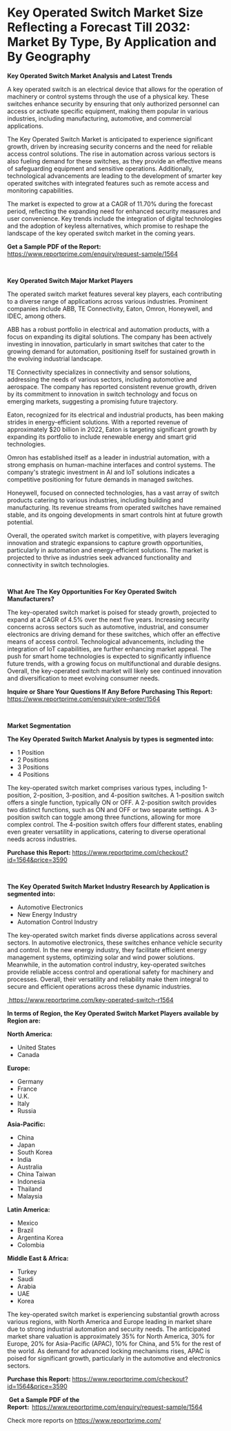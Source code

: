 <p><h1>Key Operated Switch Market Size Reflecting a Forecast Till 2032: Market By Type, By Application and By Geography</h1></p><p><strong>Key Operated Switch Market Analysis and Latest Trends</strong></p>
<p><p>A key operated switch is an electrical device that allows for the operation of machinery or control systems through the use of a physical key. These switches enhance security by ensuring that only authorized personnel can access or activate specific equipment, making them popular in various industries, including manufacturing, automotive, and commercial applications.</p><p>The Key Operated Switch Market is anticipated to experience significant growth, driven by increasing security concerns and the need for reliable access control solutions. The rise in automation across various sectors is also fueling demand for these switches, as they provide an effective means of safeguarding equipment and sensitive operations. Additionally, technological advancements are leading to the development of smarter key operated switches with integrated features such as remote access and monitoring capabilities.</p><p>The market is expected to grow at a CAGR of 11.70% during the forecast period, reflecting the expanding need for enhanced security measures and user convenience. Key trends include the integration of digital technologies and the adoption of keyless alternatives, which promise to reshape the landscape of the key operated switch market in the coming years.</p></p>
<p><strong>Get a Sample PDF of the Report:&nbsp;</strong> <a href="https://www.reportprime.com/enquiry/request-sample/1564?utm_campaign=2981&utm_medium=2&utm_source=Github&utm_content=ia&utm_term=18032025&utm_id=key-operated-switch">https://www.reportprime.com/enquiry/request-sample/1564</a></p>
<p>&nbsp;</p>
<p><strong>Key Operated Switch Major Market Players</strong></p>
<p><p>The operated switch market features several key players, each contributing to a diverse range of applications across various industries. Prominent companies include ABB, TE Connectivity, Eaton, Omron, Honeywell, and IDEC, among others. </p><p>ABB has a robust portfolio in electrical and automation products, with a focus on expanding its digital solutions. The company has been actively investing in innovation, particularly in smart switches that cater to the growing demand for automation, positioning itself for sustained growth in the evolving industrial landscape.</p><p>TE Connectivity specializes in connectivity and sensor solutions, addressing the needs of various sectors, including automotive and aerospace. The company has reported consistent revenue growth, driven by its commitment to innovation in switch technology and focus on emerging markets, suggesting a promising future trajectory.</p><p>Eaton, recognized for its electrical and industrial products, has been making strides in energy-efficient solutions. With a reported revenue of approximately $20 billion in 2022, Eaton is targeting significant growth by expanding its portfolio to include renewable energy and smart grid technologies.</p><p>Omron has established itself as a leader in industrial automation, with a strong emphasis on human-machine interfaces and control systems. The company's strategic investment in AI and IoT solutions indicates a competitive positioning for future demands in managed switches.</p><p>Honeywell, focused on connected technologies, has a vast array of switch products catering to various industries, including building and manufacturing. Its revenue streams from operated switches have remained stable, and its ongoing developments in smart controls hint at future growth potential.</p><p>Overall, the operated switch market is competitive, with players leveraging innovation and strategic expansions to capture growth opportunities, particularly in automation and energy-efficient solutions. The market is projected to thrive as industries seek advanced functionality and connectivity in switch technologies.</p></p>
<p>&nbsp;</p>
<p><strong>What Are The Key Opportunities For Key Operated Switch Manufacturers?</strong></p>
<p><p>The key-operated switch market is poised for steady growth, projected to expand at a CAGR of 4.5% over the next five years. Increasing security concerns across sectors such as automotive, industrial, and consumer electronics are driving demand for these switches, which offer an effective means of access control. Technological advancements, including the integration of IoT capabilities, are further enhancing market appeal. The push for smart home technologies is expected to significantly influence future trends, with a growing focus on multifunctional and durable designs. Overall, the key-operated switch market will likely see continued innovation and diversification to meet evolving consumer needs.</p></p>
<p><strong>Inquire or Share Your Questions If Any Before Purchasing This Report:</strong> <a href="https://www.reportprime.com/enquiry/pre-order/1564?utm_campaign=2981&utm_medium=2&utm_source=Github&utm_content=ia&utm_term=18032025&utm_id=key-operated-switch">https://www.reportprime.com/enquiry/pre-order/1564</a></p>
<p>&nbsp;</p>
<p><strong>Market Segmentation</strong></p>
<p><strong>The Key Operated Switch Market Analysis by types is segmented into:</strong></p>
<p><ul><li>1 Position</li><li>2 Positions</li><li>3 Positions</li><li>4 Positions</li></ul></p>
<p><p>The key-operated switch market comprises various types, including 1-position, 2-position, 3-position, and 4-position switches. A 1-position switch offers a single function, typically ON or OFF. A 2-position switch provides two distinct functions, such as ON and OFF or two separate settings. A 3-position switch can toggle among three functions, allowing for more complex control. The 4-position switch offers four different states, enabling even greater versatility in applications, catering to diverse operational needs across industries.</p></p>
<p><strong>Purchase this Report:&nbsp;</strong><a href="https://www.reportprime.com/checkout?id=1564&price=3590&utm_campaign=2981&utm_medium=2&utm_source=Github&utm_content=ia&utm_term=18032025&utm_id=key-operated-switch">https://www.reportprime.com/checkout?id=1564&price=3590</a></p>
<p>&nbsp;</p>
<p><strong>The Key Operated Switch Market Industry Research by Application is segmented into:</strong></p>
<p><ul><li>Automotive Electronics</li><li>New Energy Industry</li><li>Automation Control Industry</li></ul></p>
<p><p>The key-operated switch market finds diverse applications across several sectors. In automotive electronics, these switches enhance vehicle security and control. In the new energy industry, they facilitate efficient energy management systems, optimizing solar and wind power solutions. Meanwhile, in the automation control industry, key-operated switches provide reliable access control and operational safety for machinery and processes. Overall, their versatility and reliability make them integral to secure and efficient operations across these dynamic industries.</p></p>
<p><a href="https://www.reportprime.com/key-operated-switch-r1564?utm_campaign=2981&utm_medium=2&utm_source=Github&utm_content=ia&utm_term=18032025&utm_id=key-operated-switch">&nbsp;https://www.reportprime.com/key-operated-switch-r1564</a></p>
<p><strong>In terms of Region, the Key Operated Switch Market Players available by Region are:</strong></p>
<p>
    <p> <strong> North America: </strong>
        <ul>
            <li>United States</li>
            <li>Canada</li>
        </ul>
        </p> 
    <p> <strong> Europe: </strong>
        <ul>
            <li>Germany</li>
            <li>France</li>
            <li>U.K.</li>
            <li>Italy</li>
            <li>Russia</li>
        </ul>
        </p> 
    <p> <strong> Asia-Pacific: </strong>
        <ul>
            <li>China</li>
            <li>Japan</li>
            <li>South Korea</li>
            <li>India</li>
            <li>Australia</li>
            <li>China Taiwan</li>
            <li>Indonesia</li>
            <li>Thailand</li>
            <li>Malaysia</li>
        </ul>
        </p> 
    <p> <strong> Latin America: </strong>
        <ul>
            <li>Mexico</li>
            <li>Brazil</li>
            <li>Argentina Korea</li>
            <li>Colombia</li>
        </ul>
        </p> 
    <p> <strong> Middle East & Africa: </strong>
        <ul>
            <li>Turkey</li>
            <li>Saudi</li>
            <li>Arabia</li>
            <li>UAE</li>
            <li>Korea</li>
        </ul>
    </p>
    </p>
<p><p>The key-operated switch market is experiencing substantial growth across various regions, with North America and Europe leading in market share due to strong industrial automation and security needs. The anticipated market share valuation is approximately 35% for North America, 30% for Europe, 20% for Asia-Pacific (APAC), 10% for China, and 5% for the rest of the world. As demand for advanced locking mechanisms rises, APAC is poised for significant growth, particularly in the automotive and electronics sectors.</p></p>
<p><strong>Purchase this Report: </strong><a href="https://www.reportprime.com/checkout?id=1564&price=3590&utm_campaign=2981&utm_medium=2&utm_source=Github&utm_content=ia&utm_term=18032025&utm_id=key-operated-switch">https://www.reportprime.com/checkout?id=1564&price=3590</a></p>
<p>&nbsp;<strong>Get a Sample PDF of the Report:&nbsp;&nbsp;</strong><a href="https://www.reportprime.com/enquiry/request-sample/1564?utm_campaign=2981&utm_medium=2&utm_source=Github&utm_content=ia&utm_term=18032025&utm_id=key-operated-switch">https://www.reportprime.com/enquiry/request-sample/1564</a></p>
<p><strong></strong></p>
<p>Check more reports on <a href="https://www.reportprime.com/?utm_campaign=2981&utm_medium=2&utm_source=Github&utm_content=ia&utm_term=18032025&utm_id=key-operated-switch">https://www.reportprime.com/</a></p>